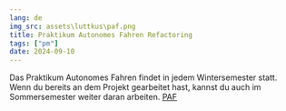 ```yaml
---
lang: de
img_src: assets\luttkus\paf.png
title: Praktikum Autonomes Fahren Refactoring
tags: ["pm"]
date: 2024-09-10
---
```

Das Praktikum Autonomes Fahren findet in jedem Wintersemester statt. Wenn du bereits an dem Projekt gearbeitet hast, kannst du auch im Sommersemester weiter daran arbeiten. [PAF](https://github.com/una-auxme/paf23)
